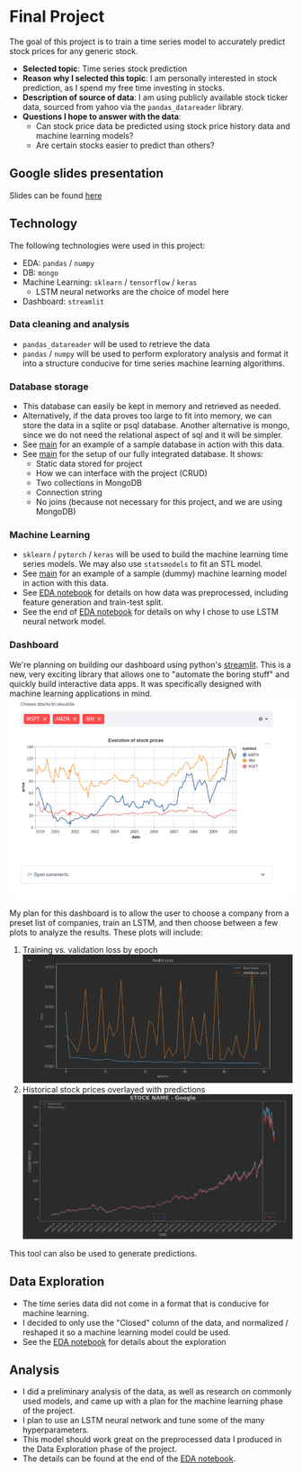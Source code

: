 # Final Project
The goal of this project is to train a time series model to accurately predict stock prices for any generic stock.

* **Selected topic**: Time series stock prediction
* **Reason why I selected this topic**: I am personally interested in stock prediction, as I spend my free time investing in stocks.
* **Description of source of data**: I am using publicly available stock ticker data, sourced from yahoo via the `pandas_datareader` library.
* **Questions I hope to answer with the data**:
  * Can stock price data be predicted using stock price history data and machine learning models?
  * Are certain stocks easier to predict than others?

## Google slides presentation
Slides can be found [here](https://docs.google.com/presentation/d/1MYcK-HIOGhLhr7A_eM8Kly_ar1-E3yFk4Y9WqkUbBaI/edit#slide=id.g147ae13f04a_0_2868)

## Technology
The following technologies were used in this project:
* EDA: `pandas` / `numpy`
* DB: `mongo`
* Machine Learning: `sklearn` / `tensorflow` / `keras`
  * LSTM neural networks are the choice of model here
* Dashboard: `streamlit`

### Data cleaning and analysis
* `pandas_datareader` will be used to retrieve the data
* `pandas` / `numpy` will be used to perform exploratory analysis and format it into a structure conducive for time series machine learning algorithms.

### Database storage
* This database can easily be kept in memory and retrieved as needed.
* Alternatively, if the data proves too large to fit into memory, we can store the data in a sqlite or psql database. Another alternative is mongo, since we do not need the relational aspect of sql and it will be simpler.
* See [main](main.ipynb) for an example of a sample database in action with this data.
* See [main](db.ipynb) for the setup of our fully integrated database. It shows:
  * Static data stored for project
  * How we can interface with the project (CRUD)
  * Two collections in MongoDB
  * Connection string
  * No joins (because not necessary for this project, and we are using MongoDB)

### Machine Learning
* `sklearn` / `pytorch` / `keras` will be used to build the machine learning time series models. We may also use `statsmodels` to fit an STL model.
* See [main](main.ipynb) for an example of a sample (dummy) machine learning model in action with this data.
* See [EDA notebook](EDA.ipynb) for details on how data was preprocessed, including feature generation and train-test split.
* See the end of [EDA notebook](EDA.ipynb) for details on why I chose to use LSTM neural network model.

### Dashboard
We're planning on building our dashboard using python's [streamlit](https://streamlit.io/). This is a new, very exciting library that allows one to "automate the boring stuff" and quickly build interactive data apps. It was specifically designed with machine learning applications in mind.
![example](streamlit_example.png)

My plan for this dashboard is to allow the user to choose a company from a preset list of companies, train an LSTM, and then choose between a few plots to analyze the results.
These plots will include:
1. Training vs. validation loss by epoch ![img](training_vs_validation_example.png)
2. Historical stock prices overlayed with predictions ![img](stock_price_predictions_example.png)

This tool can also be used to generate predictions.

## Data Exploration
* The time series data did not come in a format that is conducive for machine learning.
* I decided to only use the "Closed" column of the data, and normalized / reshaped it so a machine learning model could be used.
* See the [EDA notebook](EDA.ipynb) for details about the exploration

## Analysis
* I did a preliminary analysis of the data, as well as research on commonly used models, and came up with a plan for the machine learning phase of the project.
* I plan to use an LSTM neural network and tune some of the many hyperparameters.
* This model should work great on the preprocessed data I produced in the Data Exploration phase of the project.
* The details can be found at the end of the [EDA notebook](EDA.ipynb).
